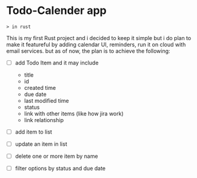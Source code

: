 # Todo-Calender app 
 	> in rust

This is my first Rust project and i decided to keep it simple but i do plan to make it featureful by adding calendar UI, reminders, run it on cloud with email services. but as of now, the plan is to achieve the following:
- [ ] add Todo Item and it may include
    - title
    - id
    - created time
    - due date
    - last modified time
    - status
    - link with other items (like how jira work)
    - link relationship

- [ ] add item to list

- [ ] update an item in list

- [ ] delete one or more item by name

- [ ] filter options by status and due date


